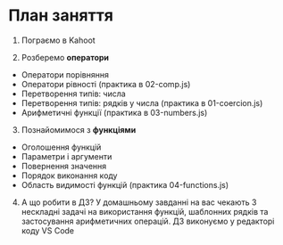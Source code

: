 # План заняття

1. Пограємо в Kahoot

2. Розберемо **оператори**

- Оператори порівняння
- Оператори рівності (практика в 02-comp.js)
- Перетворення типів: числа
- Перетворення типів: рядків у числа (практика в 01-coercion.js)
- Арифметичні функції (практика в 03-numbers.js)

3. Познайомимося з **функціями**

- Оголошення функцій
- Параметри і аргументи
- Повернення значення
- Порядок виконання коду
- Область видимості функцій (практика 04-functions.js)

4. А що робити в ДЗ? У домашньому завданні на вас чекають 3 нескладні задачі на
   використання функцій, шаблонних рядків та застосування арифметичних операцій.
   ДЗ виконуємо у редакторі коду VS Code
